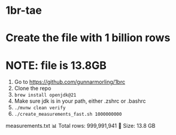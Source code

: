 # 1br-tae

# Create the file with 1 billion rows
# NOTE: file is 13.8GB
1. Go to https://github.com/gunnarmorling/1brc
2. Clone the repo
3. `brew install openjdk@21`
4. Make sure jdk is in your path, either .zshrc or .bashrc
5. `./mvnw clean verify`
6. `./create_measurements_fast.sh 1000000000`

measurements.txt
📊 Total rows: 999,991,941
💾 Size: 13.8 GB
